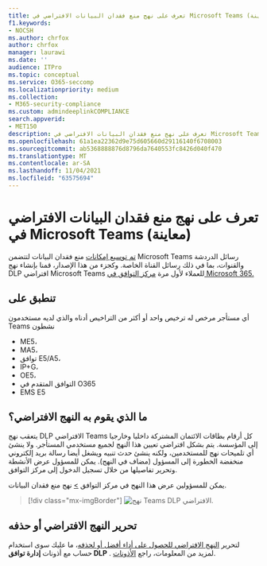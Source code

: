 ```yaml
---
title: تعرف على نهج منع فقدان البيانات الافتراضي في Microsoft Teams (معاينة)
f1.keywords:
- NOCSH
ms.author: chrfox
author: chrfox
manager: laurawi
ms.date: ''
audience: ITPro
ms.topic: conceptual
ms.service: O365-seccomp
ms.localizationpriority: medium
ms.collection:
- M365-security-compliance
ms.custom: admindeeplinkCOMPLIANCE
search.appverid:
- MET150
description: تعرف على نهج منع فقدان البيانات الافتراضي في Microsoft Teams
ms.openlocfilehash: 61a1ea22362d9e75d605660d29116140f6708003
ms.sourcegitcommit: ab5368888876d8796da7640553fc8426d040f470
ms.translationtype: MT
ms.contentlocale: ar-SA
ms.lasthandoff: 11/04/2021
ms.locfileid: "63575694"
---
```

# <a name="learn-about-the-default-data-loss-prevention-policy-in-microsoft-teams-preview"></a>تعرف على نهج منع فقدان البيانات الافتراضي في Microsoft Teams (معاينة)

[تم توسيع إمكانات](dlp-learn-about-dlp.md) منع فقدان البيانات لتتضمن Microsoft Teams رسائل الدردشة والقنوات، بما في ذلك رسائل القناة الخاصة. وكجزء من هذا الإصدار، قمنا بإنشاء نهج DLP افتراضي Microsoft Teams للعملاء لأول مرة <a href="https://go.microsoft.com/fwlink/p/?linkid=2077149" target="_blank">مركز التوافق في Microsoft 365.</a>

## <a name="applies-to"></a>تنطبق على

أي مستأجر مرخص له ترخيص واحد أو أكثر من التراخيص أدناه والذي لديه مستخدمون Teams نشطون
 
- ME5، 
- MA5، 
- توافق E5/A5، 
- IP+G، 
- OE5، 
- التوافق المتقدم في O365 
- EMS E5


## <a name="what-does-the-default-policy-do"></a>ما الذي يقوم به النهج الافتراضي؟

يتعقب نهج DLP الافتراضي Teams كل أرقام بطاقات الائتمان المشتركة داخليا وخارجيا إلى المؤسسة. يتم بشكل افتراضي تعيين هذا النهج لجميع مستخدمي المستأجر. ولا ينشئ أي تلميحات نهج للمستخدمين، ولكنه ينشئ حدث تنبيه ويشغل أيضا رسالة بريد إلكتروني منخفضة الخطورة إلى المسؤول (مضاف في النهج). يمكن للمسؤول عرض الأنشطة وتحرير تفاصيلها من خلال تسجيل الدخول إلى مركز التوافق.

يمكن للمسؤولين عرض هذا النهج في مركز التوافق [>](https://compliance.microsoft.com/compliancesettings) نهج منع فقدان البيانات.


> [!div class="mx-imgBorder"]
> ![نهج Teams DLP الافتراضي.](../media/default-teams-dlp-policy.png)

## <a name="edit-or-delete-the-default-policy"></a>تحرير النهج الافتراضي أو حذفه

لتحرير [النهج الافتراضي للحصول على أداء أفضل أو لحذفه](create-test-tune-dlp-policy.md#tune-a-dlp-policy)، ما عليك سوى استخدام حساب مع أذونات **إدارة توافق DLP** . لمزيد من المعلومات، راجع [الأذونات](create-test-tune-dlp-policy.md#permissions).

